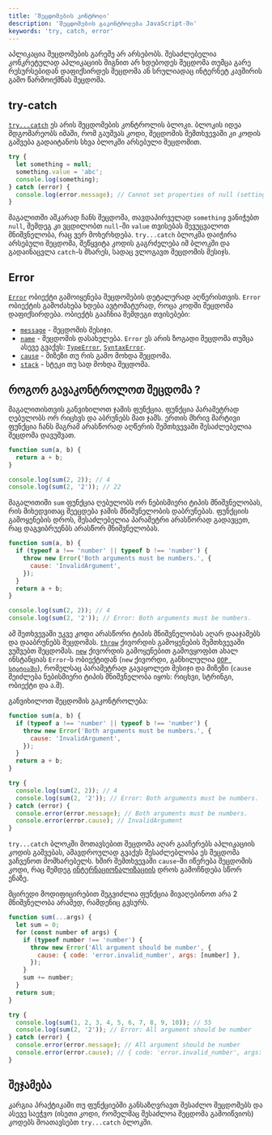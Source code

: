 ```yaml
---
title: 'შეცდომების კონტროლი'
description: 'შეცდომების გაკონტროლება JavaScript-ში'
keywords: 'try, catch, error'
---
```


აპლიკაცია შეცდომების გარეშე არ არსებობს. შესაძლებელია კონკრეტულად აპლიკაციის შიგნით არ ხდებოდეს შეცდომა თუმცა გარე რესურსებიდან დაფიქსირდეს შეცდომა ან სრულიადაც ინტერნეტ კავშირის გამო წარმოიქმნას შეცდომა.

## try-catch

[`try...catch`](https://developer.mozilla.org/en-US/docs/Web/JavaScript/Reference/Statements/try...catch) ეს არის შეცდომების კონტროლის ბლოკი. ბლოკის იდეა მდგომარეობს იმაში, რომ გაუშვას კოდი, შეცდომის შემთხვევაში კი კოდის გაშვება გადაიტანოს სხვა ბლოკში არსებული შეცდომით.

```js
try {
  let something = null;
  something.value = 'abc';
  console.log(something);
} catch (error) {
  console.log(error.message); // Cannot set properties of null (setting 'value')
}
```

მაგალითში აშკარად ჩანს შეცდომა, თავდაპირველად `something` ვანიჭებთ `null`, შემდეგ კი ვცდილობთ `null`-ში `value` თვისებას შევუცვალოთ მნიშვნელობა, რაც ვერ მოხერხდება. `try...catch` ბლოკმა დაიჭირა არსებული შეცდომა, შეწყვიტა კოდის გაგრძელება იმ ბლოკში და გადაინაცვლა `catch`-ს მხარეს, სადაც ვლოგავთ შეცდომის მესიჯს.

## Error

[`Error`](https://developer.mozilla.org/en-US/docs/Web/JavaScript/Reference/Global_Objects/Error) ობიექტი გამოიყენება შეცდომების დეტალურად აღწერისთვის. `Error` ობიექტის გამოძახება ხდება ავტომატურად, როცა კოდში შეცდომა დაფიქსირდება. ობიექტს გააჩნია შემდეგი თვისებები:

- [`message`](https://developer.mozilla.org/en-US/docs/Web/JavaScript/Reference/Global_Objects/Error/message) - შეცდომის მესიჯი.
- [`name`](https://developer.mozilla.org/en-US/docs/Web/JavaScript/Reference/Global_Objects/Error/name) - შეცდომის დასახელება. `Error` ეს არის ზოგადი შეცდომა თუმცა ასევე გვაქვს: [`TypeError`](https://developer.mozilla.org/en-US/docs/Web/JavaScript/Reference/Global_Objects/TypeError), [`SyntaxError`](https://developer.mozilla.org/en-US/docs/Web/JavaScript/Reference/Global_Objects/SyntaxError).
- [`cause`](https://developer.mozilla.org/en-US/docs/Web/JavaScript/Reference/Global_Objects/Error/cause) - მიზეზი თუ რის გამო მოხდა შეცდომა.
- [`stack`](https://developer.mozilla.org/en-US/docs/Web/JavaScript/Reference/Global_Objects/Error/stack) - სტეკი თუ სად მოხდა შეცდომა.

## როგორ გავაკონტროლოთ შეცდომა ?

მაგალითისთვის განვიხილოთ ჯამის ფუნქცია. ფუნქცია პარამეტრად ღებულობს ორ რიცხვს და აბრუნებს მათ ჯამს. ერთის მხრივ მარტივი ფუნქცია ჩანს მაგრამ არასწორად აღწერის შემთხვევაში შესაძლებელია შეცდომა დავუშვათ.

```js
function sum(a, b) {
  return a + b;
}

console.log(sum(2, 2)); // 4
console.log(sum(2, '2')); // 22
```

მაგალითიში `sum` ფუნქცია ღებულობს ორ ნებისმიერი ტიპის მნიშვნელობას, რის მიხედვითაც შეეცდება ჯამის მნიშვნელობის დაბრუნებას. ფუნქციის გამოყენების დროს, შესაძლებელია პარამეტრი არასწორად გადავცეთ, რაც დაგვიბრუენბს არასწორ მნიშვნელობას.

```js
function sum(a, b) {
  if (typeof a !== 'number' || typeof b !== 'number') {
    throw new Error('Both arguments must be numbers.', {
      cause: 'InvalidArgument',
    });
  }
  return a + b;
}

console.log(sum(2, 2)); // 4
console.log(sum(2, '2')); // Error: Both arguments must be numbers.
```

ამ შეთხვევაში უკვე კოდი არასწორი ტიპის მნიშვნელობას აღარ დააჯამებს და დააბრუნებს შეცდომას. [`throw`](https://developer.mozilla.org/en-US/docs/Web/JavaScript/Reference/Statements/throw) ქივორდის გამოყენების შემთხვევაში ვუშვებთ შეცდომას. [`new`](https://developer.mozilla.org/en-US/docs/Web/JavaScript/Reference/Operators/new) ქივორდის გამოყენებით გამოვყოფბთ ახალ ინსტანციას `Error`-ს ობიექტიდან (`new` ქივორდი, განხილულია [`OOP სტატიაში`](./doc/guides/javascript/oop/class)), რომელსაც პარამეტრად გავაყოლეთ მესიჯი და მიზეზი (`cause` შეიძლება ნებისმიერი ტიპის მნიშვნელობა იყოს: რიცხვი, სტრინგი, ობიექტი და ა.შ).

განვიხილოთ შეცდომის გაკონტროლება:

```js
function sum(a, b) {
  if (typeof a !== 'number' || typeof b !== 'number') {
    throw new Error('Both arguments must be numbers.', {
      cause: 'InvalidArgument',
    });
  }
  return a + b;
}

try {
  console.log(sum(2, 2)); // 4
  console.log(sum(2, '2')); // Error: Both arguments must be numbers.
} catch (error) {
  console.error(error.message); // Both arguments must be numbers.
  console.error(error.cause); // InvalidArgument
}
```

`try...catch` ბლოკში მოთავსებით შეცდომა აღარ გააჩერებს აპლიკაციის კოდის გაშვებას, ამავდროულად გვაქვს შესაძლებლობა ეს შეცდომა ვაჩვენოთ მომხარებელს. ხშირ შემთხვევაში `cause`-ში იწერება შეცდომის კოდი, რაც შემდეგ [ინტერნაციონალიზაციის](https://iswavle.com/doc/guides/angular/internationalization) დროს გამოჩნდება სწორ ენაზე.

მცირედი მოდიფიცირებით შეგვიძლია ფუნქცია მივაღებინოთ არა 2 მნიშვნელობა არამედ, რამდენიც გვსურს.

```js
function sum(...args) {
  let sum = 0;
  for (const number of args) {
    if (typeof number !== 'number') {
      throw new Error('All argument should be number', {
        cause: { code: 'error.invalid_number', args: [number] },
      });
    }
    sum += number;
  }
  return sum;
}

try {
  console.log(sum(1, 2, 3, 4, 5, 6, 7, 8, 9, 10)); // 55
  console.log(sum(2, '2')); // Error: All argument should be number
} catch (error) {
  console.error(error.message); // All argument should be number
  console.error(error.cause); // { code: 'error.invalid_number', args: [ '2' ] }
}
```

## შეჯამება

კარგია პრაქტიკაში თუ ფუნქციებში განსაზღვრავთ შესაძლო შეცდომებს და ასევე საეჭვო (ისეთი კოდი, რომელმაც შესაძლოა შეცდომა გამოიწვიოს) კოდებს მოათავსებთ `try...catch` ბლოკში.
